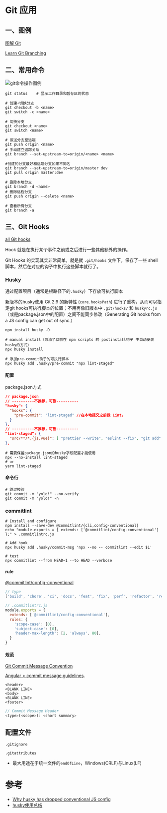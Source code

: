# Git 应用

## 一、图例

[图解 Git](https://marklodato.github.io/visual-git-guide/index-zh-cn.html)

[Learn Git Branching](https://learngitbranching.js.org/?locale=zh_CN)

## 二、常用命令

![git命令操作图例](https://i.stack.imgur.com/cZkcV.jpg)

```shell
git status    # 显示工作目录和暂存区的状态

# 创建+切换分支
git checkout -b <name>
git switch -c <name>

# 切换分支
git checkout <name>
git switch <name>

# 推送分支至远端
git push origin <name>
# 手动建立追踪关系
git branch --set-upstream-to=origin/<name> <name>

#创建的分支最好和远端分支如果不同名
git branch --set-upstream-to=origin/master dev
git pull origin master:dev

# 删除本地分支
git branch -d <name>
# 删除远程分支
git push origin --delete <name>

# 查看所有分支
git branch -a
```

## 三、Git Hooks

[all Git hooks](https://git-scm.com/docs/githooks)

Hook 就是在执行某个事件之前或之后进行一些其他额外的操作。

Git Hooks 的实现其实非常简单，就是就 `.git/hooks` 文件下，保存了一些 shell 脚本，然后在对应的钩子中执行这些脚本就行了。

### Husky

通过配置项目（通常是根路径下的`.husky`）下存放可执行脚本

新版本的husky使用 Git 2.9 的新特性 (`core.hooksPath`) 进行了重构，从而可以指定git hooks可执行脚本的位置；不用再像旧版本中 `.git/hooks/` 和  `huskyrc.js`（或是package.json中的配置）之间不能同步修改（Generating Git hooks from a JS config can get out of sync.）

```shell
npm install husky -D

# manual install（取消了以前在 npm scripts 的 postinstall钩子 中自动安装husky的方式）
npx husky install

# 添加pre-commit钩子的可执行脚本
npx husky add .husky/pre-commit "npx lint-staged"
```

#### 配置

package.json方式

```json
// package.json
// ----------不推荐，可删----------
"husky": {
  "hooks": {
    "pre-commit": "lint-staged" //在本地提交之前做 Lint。
  }
},
// ----------不推荐，可删----------
"lint-staged": {
  "src/**/*.{js,vue}": [ "prettier --write", "eslint --fix", "git add" ]
},
```

```shell
# 需要保留package.json的husky字段配置才能使用
npx --no-install lint-staged
# or
yarn lint-staged
```

#### 命令行

```shell
# 跳过校验
git commit -m "yolo!" --no-verify
git commit -m "yolo!" -n
```

### commitlint

```shell
# Install and configure
npm install --save-dev @commitlint/{cli,config-conventional}
echo "module.exports = { extends: ['@commitlint/config-conventional'] };" > .commitlintrc.js

# Add hook
npx husky add .husky/commit-msg 'npx --no -- commitlint --edit $1'

# test
npx commitlint --from HEAD~1 --to HEAD --verbose
```

#### rule

[@commitlint/config-conventional](https://www.npmjs.com/package/@commitlint/config-conventional)

```js
// type
['build', 'chore', 'ci', 'docs', 'feat', 'fix', 'perf', 'refactor', 'revert', 'style', 'test']
```

```js
// .commitlintrc.js
module.exports = {
  extends: ['@commitlint/config-conventional'],
  rules: {
    'scope-case': [0],
    'subject-case': [0],
    'header-max-length': [2, 'always', 80],
  }
}
```

#### 规范

[Git Commit Message Convention](https://github.com/vuejs/vue/blob/dev/.github/COMMIT_CONVENTION.md)

[Angular > commit message guidelines](https://github.com/angular/angular/blob/master/CONTRIBUTING.md#commit).

```
<header>
<BLANK LINE>
<body>
<BLANK LINE>
<footer>
```

```js
// Commit Message Header
<type>(<scope>): <short summary>
```

## 配置文件

`.gitignore`

`.gitattributes`

- 最大用途在于统一文件的`endOfLine`，Windows(CRLF)与Linux(LF)

# 参考

- [Why husky has dropped conventional JS config](https://blog.typicode.com/husky-git-hooks-javascript-config/)
- [husky使用总结](https://zhuanlan.zhihu.com/p/366786798)